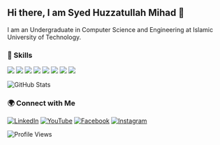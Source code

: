 ## Hi there, I am Syed Huzzatullah Mihad 👋
I am an Undergraduate in Computer Science and Engineering at Islamic University of Technology.

### 🚀 Skills  
<p align="left">
  <img src="https://img.shields.io/badge/C++-00599C?style=for-the-badge&logo=cplusplus&logoColor=white" />
  <img src="https://img.shields.io/badge/C-000000?style=for-the-badge&logo=c&logoColor=white" />
  <img src="https://img.shields.io/badge/Java-007396?style=for-the-badge&logo=java&logoColor=white" />
  <img src="https://img.shields.io/badge/JavaScript-F7DF1E?style=for-the-badge&logo=javascript&logoColor=black" />
  <img src="https://img.shields.io/badge/Node.js-43853D?style=for-the-badge&logo=node.js&logoColor=white" />
  <img src="https://img.shields.io/badge/Express.js-000000?style=for-the-badge&logo=express&logoColor=white" />
  <img src="https://img.shields.io/badge/React-61DAFB?style=for-the-badge&logo=react&logoColor=black" />
  <img src="https://img.shields.io/badge/SFML-8CC445?style=for-the-badge&logo=SFML&logoColor=white" />
</p> 

![GitHub Stats](https://github-readme-stats.vercel.app/api?username=mihadcse&show_icons=true&theme=radical)

### 🌍 Connect with Me

[![LinkedIn](https://img.shields.io/badge/LinkedIn-Profile-blue?style=for-the-badge&logo=linkedin)](https://www.linkedin.com/in/mihadcse/)
[![YouTube](https://img.shields.io/badge/YouTube-Channel-red?style=for-the-badge&logo=youtube)](https://www.youtube.com/@SyedHuzzatullahMihad)
[![Facebook](https://img.shields.io/badge/Facebook-Profile-blue?style=for-the-badge&logo=facebook)](https://www.facebook.com/syedhuzzatullah.mihad)
[![Instagram](https://img.shields.io/badge/Instagram-Profile-purple?style=for-the-badge&logo=instagram)](https://www.instagram.com/sh_mihad/)

![Profile Views](https://komarev.com/ghpvc/?username=mihadcse&color=blue)



<!--
**mihadcse/mihadcse** is a ✨ _special_ ✨ repository because its `README.md` (this file) appears on your GitHub profile.

Here are some ideas to get you started:

- 🔭 I’m currently working on ...
- 🌱 I’m currently learning ...
- 👯 I’m looking to collaborate on ...
- 🤔 I’m looking for help with ...
- 💬 Ask me about ...
- 📫 How to reach me: ...
- 😄 Pronouns: ...
- ⚡ Fun fact: ...
-->
